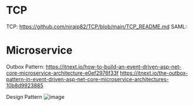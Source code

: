 # TCP
TCP: https://github.com/nirajp82/TCP/blob/main/TCP_README.md
SAML:


# Microservice
Outbox Pattern:
https://itnext.io/how-to-build-an-event-driven-asp-net-core-microservice-architecture-e0ef2976f33f 
https://itnext.io/the-outbox-pattern-in-event-driven-asp-net-core-microservice-architectures-10b8d9923885

Design Pattern
![image](https://user-images.githubusercontent.com/61636643/221331307-f39caf38-a94d-4bee-be84-07f502c463d4.png)

